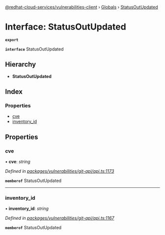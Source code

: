 [@redhat-cloud-services/vulnerabilities-client](../README.md) › [Globals](../globals.md) › [StatusOutUpdated](statusoutupdated.md)

# Interface: StatusOutUpdated

**`export`** 

**`interface`** StatusOutUpdated

## Hierarchy

* **StatusOutUpdated**

## Index

### Properties

* [cve](statusoutupdated.md#cve)
* [inventory_id](statusoutupdated.md#inventory_id)

## Properties

###  cve

• **cve**: *string*

*Defined in [packages/vulnerabilities/git-api/api.ts:1173](https://github.com/Hyperkid123/javascript-clients/blob/master/packages/vulnerabilities/git-api/api.ts#L1173)*

**`memberof`** StatusOutUpdated

___

###  inventory_id

• **inventory_id**: *string*

*Defined in [packages/vulnerabilities/git-api/api.ts:1167](https://github.com/Hyperkid123/javascript-clients/blob/master/packages/vulnerabilities/git-api/api.ts#L1167)*

**`memberof`** StatusOutUpdated

